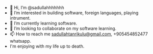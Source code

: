 - 👋 Hi, I’m @sadullahhhhhhh
- 👀 I’m interested in building software, foreign languages, playing intrument.
- 🌱 I’m currently learning software.
- 💞️ I’m looking to collaborate on my software learning.
- 📫 How to reach me sadullahtanrikulu@gmail.com, +905454852477 whatsapp.
- I'm enjoying with my life up to death.


<!---
sadullahhhhhhh/sadullahhhhhhh is a ✨ special ✨ repository because its `README.md` (this file) appears on your GitHub profile.
You can click the Preview link to take a look at your changes.
--->

